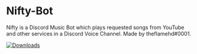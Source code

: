 # Nifty-Bot
Nifty is a Discord Music Bot which plays requested songs from YouTube and other services in a Discord Voice Channel.
Made by theflamehd#0001.

[![Downloads](https://img.shields.io/github/downloads/theflamehd/Nifty-Bot/total.svg)](https://github.com/theflamehd/Nifty-Bot/releases/latest)
